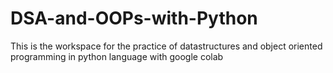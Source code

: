 # DSA-and-OOPs-with-Python
This is the workspace for the practice of datastructures  and object oriented programming in python language with google colab

